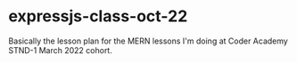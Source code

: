 # expressjs-class-oct-22
Basically the lesson plan for the MERN lessons I'm doing at Coder Academy STND-1 March 2022 cohort.
